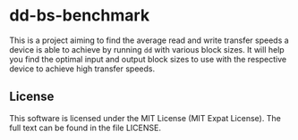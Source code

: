 # dd-bs-benchmark

This is a project aiming to find the average read and write transfer speeds a device is able to achieve by running `dd` with various block sizes. It will help you find the optimal input and output block sizes to use with the respective device to achieve high transfer speeds.

## License
This software is licensed under the MIT License (MIT Expat License). The full text can be found in the file LICENSE.
